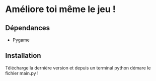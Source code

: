 # Améliore toi même le jeu !
## Dépendances
- Pygame

## Installation
Télécharge la dernière version et depuis un terminal python démare le fichier main.py !
